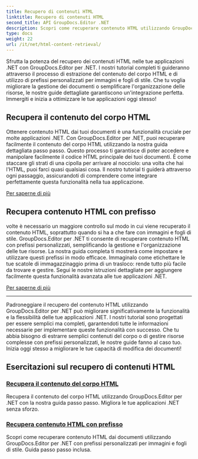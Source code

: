 ```yaml
---
title: Recupero di contenuti HTML
linktitle: Recupero di contenuti HTML
second_title: API GroupDocs.Editor .NET
description: Scopri come recuperare contenuto HTML utilizzando GroupDocs.Editor per .NET. Guide dettagliate per il recupero del contenuto del corpo e prefissi personalizzati inclusi.
type: docs
weight: 22
url: /it/net/html-content-retrieval/
---
```

Sfrutta la potenza del recupero dei contenuti HTML nelle tue applicazioni .NET con GroupDocs.Editor per .NET. I nostri tutorial completi ti guideranno attraverso il processo di estrazione del contenuto del corpo HTML e di utilizzo di prefissi personalizzati per immagini e fogli di stile. Che tu voglia migliorare la gestione dei documenti o semplificare l'organizzazione delle risorse, le nostre guide dettagliate garantiscono un'integrazione perfetta. Immergiti e inizia a ottimizzare le tue applicazioni oggi stesso!

## Recupera il contenuto del corpo HTML

Ottenere contenuto HTML dai tuoi documenti è una funzionalità cruciale per molte applicazioni .NET. Con GroupDocs.Editor per .NET, puoi recuperare facilmente il contenuto del corpo HTML utilizzando la nostra guida dettagliata passo passo. Questo processo ti garantisce di poter accedere e manipolare facilmente il codice HTML principale dei tuoi documenti. È come staccare gli strati di una cipolla per arrivare al nocciolo: una volta che hai l'HTML, puoi farci quasi qualsiasi cosa. Il nostro tutorial ti guiderà attraverso ogni passaggio, assicurandoti di comprendere come integrare perfettamente questa funzionalità nella tua applicazione.

[Per saperne di più](./retrieve-html-body-content/)

## Recupera contenuto HTML con prefisso

volte è necessario un maggiore controllo sul modo in cui viene recuperato il contenuto HTML, soprattutto quando si ha a che fare con immagini e fogli di stile. GroupDocs.Editor per .NET ti consente di recuperare contenuto HTML con prefissi personalizzati, semplificando la gestione e l'organizzazione delle tue risorse. La nostra guida completa ti mostrerà come impostare e utilizzare questi prefissi in modo efficace. Immaginalo come etichettare le tue scatole di immagazzinaggio prima di un trasloco: rende tutto più facile da trovare e gestire. Segui le nostre istruzioni dettagliate per aggiungere facilmente questa funzionalità avanzata alle tue applicazioni .NET.

[Per saperne di più](./retrieve-html-content-with-prefix/)

---

Padroneggiare il recupero del contenuto HTML utilizzando GroupDocs.Editor per .NET può migliorare significativamente la funzionalità e la flessibilità delle tue applicazioni .NET. I nostri tutorial sono progettati per essere semplici ma completi, garantendoti tutte le informazioni necessarie per implementare queste funzionalità con successo. Che tu abbia bisogno di estrarre semplici contenuti del corpo o di gestire risorse complesse con prefissi personalizzati, le nostre guide fanno al caso tuo. Inizia oggi stesso a migliorare le tue capacità di modifica dei documenti!
## Esercitazioni sul recupero di contenuti HTML
### [Recupera il contenuto del corpo HTML](./retrieve-html-body-content/)
Recupera il contenuto del corpo HTML utilizzando GroupDocs.Editor per .NET con la nostra guida passo passo. Migliora le tue applicazioni .NET senza sforzo.
### [Recupera contenuto HTML con prefisso](./retrieve-html-content-with-prefix/)
Scopri come recuperare contenuto HTML dai documenti utilizzando GroupDocs.Editor per .NET con prefissi personalizzati per immagini e fogli di stile. Guida passo passo inclusa.